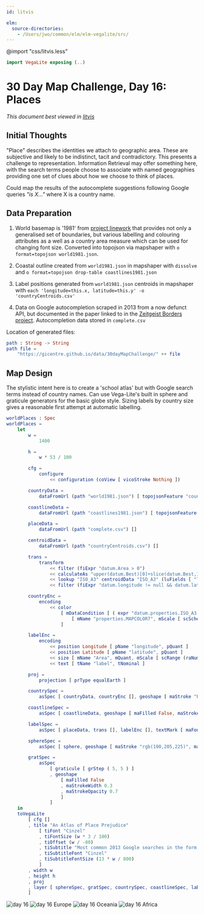 ```yaml
---
id: litvis

elm:
  source-directories:
    - /Users/jwo/common/elm/elm-vegalite/src/
---
```


@import "css/litvis.less"

```elm {l=hidden}
import VegaLite exposing (..)
```

# 30 Day Map Challenge, Day 16: Places

_This document best viewed in [litvis](https://github.com/gicentre/litvis)_

## Initial Thoughts

"Place" describes the identities we attach to geographic area. These are subjective and likely to be indistinct, tacit and contradictory. This presents a challenge to representation. Information Retrieval may offer something here, with the search terms people choose to associate with named geographies providing one set of clues about how we choose to think of places.

Could map the results of the autocomplete suggestions following Google queries _"is X..."_ where X is a country name.

## Data Preparation

1. World basemap is '1981' from [project linework](http://www.projectlinework.org) that provides not only a generalised set of boundaries, but various labelling and colouring attributes as a well as a country area measure which can be used for changing font size. Converted into topojson via mapshaper with `o format=topojson world1981.json`.

2. Coastal outline created from `world1981.json` in mapshaper with `dissolve` and `o format=topojson drop-table coastlines1981.json`

3. Label positions generated from `world1981.json` centroids in mapshaper with `each 'longitude=this.x, latitude=this.y' -o 'countryCentroids.csv'`

4. Data on Google autocompletion scraped in 2013 from a now defunct API, but documented in the paper linked to in the [Zeitgeist Borders project](https://zeitgeist-borders.antonomase.fr/?q=is%20New%20Zealand). Autocompletion data stored in `complete.csv`

Location of generated files:

```elm {l}
path : String -> String
path file =
    "https://gicentre.github.io/data/30dayMapChallenge/" ++ file
```

## Map Design

The stylistic intent here is to create a 'school atlas' but with Google search terms instead of country names. Can use Vega-Lite's built in sphere and graticule generators for the basic globe style. Sizing labels by country size gives a reasonable first attempt at automatic labelling.

```elm {l v}
worldPlaces : Spec
worldPlaces =
    let
        w =
            1400

        h =
            w * 53 / 100

        cfg =
            configure
                << configuration (coView [ vicoStroke Nothing ])

        countryData =
            dataFromUrl (path "world1981.json") [ topojsonFeature "countries" ]

        coastlineData =
            dataFromUrl (path "coastlines1981.json") [ topojsonFeature "countries" ]

        placeData =
            dataFromUrl (path "complete.csv") []

        centroidData =
            dataFromUrl (path "countryCentroids.csv") []

        trans =
            transform
                << filter (fiExpr "datum.Area > 0")
                << calculateAs "upper(datum.Best)[0]+slice(datum.Best,1)" "label"
                << lookup "ISO_A3" centroidData "ISO_A3" (luFields [ "longitude", "latitude" ])
                << filter (fiExpr "datum.longitude != null && datum.latitude != null")

        countryEnc =
            encoding
                << color
                    [ mDataCondition [ ( expr "datum.properties.ISO_A3 === 'ATA'", [ mStr "white" ] ) ]
                        [ mName "properties.MAPCOLOR7", mScale [ scScheme "pastel2" [ 0.1 ] ], mNominal, mLegend [] ]
                    ]

        labelEnc =
            encoding
                << position Longitude [ pName "longitude", pQuant ]
                << position Latitude [ pName "latitude", pQuant ]
                << size [ mName "Area", mQuant, mScale [ scRange (raNums [ 3 * w / 800, w / 40 ]) ], mLegend [] ]
                << text [ tName "label", tNominal ]

        proj =
            projection [ prType equalEarth ]

        countrySpec =
            asSpec [ countryData, countryEnc [], geoshape [ maStroke "black", maStrokeWidth 0.2 ] ]

        coastlineSpec =
            asSpec [ coastlineData, geoshape [ maFilled False, maStroke "rgb(100,100,250)", maStrokeWidth 0.8, maOpacity 0.3 ] ]

        labelSpec =
            asSpec [ placeData, trans [], labelEnc [], textMark [ maFont "Stint Ultra Condensed" ] ]

        sphereSpec =
            asSpec [ sphere, geoshape [ maStroke "rgb(190,205,225)", maFill "aliceblue" ] ]

        gratSpec =
            asSpec
                [ graticule [ grStep ( 5, 5 ) ]
                , geoshape
                    [ maFilled False
                    , maStrokeWidth 0.3
                    , maStrokeOpacity 0.7
                    ]
                ]
    in
    toVegaLite
        [ cfg []
        , title "An Atlas of Place Prejudice"
            [ tiFont "Cinzel"
            , tiFontSize (w * 3 / 100)
            , tiOffset (w / -80)
            , tiSubtitle "Most common 2013 Google searches in the form 'Is [country]...'"
            , tiSubtitleFont "Cinzel"
            , tiSubtitleFontSize (13 * w / 800)
            ]
        , width w
        , height h
        , proj
        , layer [ sphereSpec, gratSpec, countrySpec, coastlineSpec, labelSpec ]
        ]
```

![day 16](images/day16.jpg)
![day 16 Europe](images/day16Europe.png)
![day 16 Oceania](images/day16Oceania.png)
![day 16 Africa](images/day16Africa.png)
